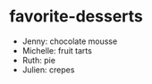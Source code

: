 # favorite-desserts

- Jenny: chocolate mousse 
- Michelle: fruit tarts
- Ruth: pie
- Julien: crepes
